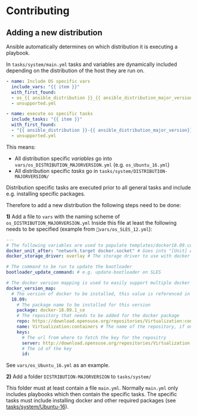 # Contributing

## Adding a new distribution

Ansible automatically determines on which distribution it is executing a playbook.

In `tasks/system/main.yml` tasks and variables are dynamically included depending on the distribution of the host they are run on. 

```yaml
- name: Include OS specific vars
  include_vars: "{{ item }}"
  with_first_found:
  - os_{{ ansible_distribution }}_{{ ansible_distribution_major_version }}.yml
  - unsupported.yml

- name: execute os specific tasks
  include_tasks: "{{ item }}"
  with_first_found:
  - "{{ ansible_distribution }}-{{ ansible_distribution_major_version}}/main.yml"
  - unsupported.yml
```
This means:
- All distribution specific *variables* go into `vars/os_DISTRIBUTION_MAJORVERSION.yml` (e.g. `os_Ubuntu_16.yml`)
- All distribution specific *tasks* go in `tasks/system/DISTRIBUTION-MAJORVERSION/`

Distribution specific tasks are executed prior to all general tasks and include e.g. installing specific packages.

Therefore to add a new distribution the following steps need to be done:

**1)** Add a file to `vars` with the naming scheme of `os_DISTRIBUTION_MAJORVERSION.yml`
Inside this file at least the following needs to be specified (example from `vars/os_SLES_12.yml`):

```yaml
---
# The following variables are used to populate templates/docker18.09.conf for the sysctl configuration
docker_unit_after: "network.target docker.socket" # Goes into "[Unit] After=", e.g. 
docker_storage_driver: overlay # The storage driver to use with docker

# The command to be run to update the bootloader
bootloader_update_command: # e.g. update-bootloader on SLES

# The docker version mapping is used to easily support multiple docker versions
docker_version_map:
  # The version of docker to be installed, this value is referenced in defaults/main.yml (e.g. "docker_version: 18.09")
  18.09: 
    # The package name to be installed for this version
    package: docker-18.09.1_ce 
    # The repository that needs to be added for the docker package
    repo: https://download.opensuse.org/repositories/Virtualization:containers/SLE_12_SP3/ 
    name: Virtualization:containers # The name of the repository, if one is required
    keys:
      # The url from where to fetch the key for the repositry
      server: http://download.opensuse.org/repositories/Virtualization:/containers/SLE_12_SP3/repodata/repomd.xml.key
      # The id of the key
      id:
```

See `vars/os_Ubuntu_16.yml` as an example.

**2)** Add a folder `DISTRIBUTION-MAJORVERSION` to `tasks/system/`

This folder must at least contain a file `main.yml`. Normally `main.yml` only includes playbooks which then contain the specific tasks.
The specific tasks must include installing docker and other required packages (see [tasks/system/Ubuntu-16](tasks/system/Ubuntu-16)).
